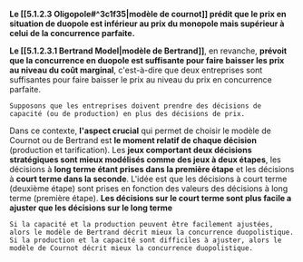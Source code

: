 **Le [[5.1.2.3 Oligopole#^3c1f35|modèle de cournot]] prédit que le prix en situation de duopole est inférieur au prix du monopole mais supérieur à celui de la concurrence parfaite.** 

**Le [[5.1.2.3.1 Bertrand Model|modèle de Bertrand]]**, en revanche, **prévoit que la concurrence en duopole est suffisante pour faire baisser les prix au niveau du coût marginal**, c'est-à-dire que deux entreprises sont suffisantes pour faire baisser le prix au niveau du prix en concurrence parfaite.

	Supposons que les entreprises doivent prendre des décisions de capacité (ou de production) en plus des décisions de prix. 

Dans ce contexte, **l'aspect crucial** qui permet de choisir le modèle de Cournot ou de Bertrand est **le moment relatif de chaque décision** (production et tarification). Les **jeux comportant deux décisions stratégiques sont mieux modélisés comme des jeux à deux étapes**, les décisions à **long terme étant prises dans la première étape** et les décisions à **court terme dans la seconde**. L'idée est que les décisions à court terme (deuxième étape) sont prises en fonction des valeurs des décisions à long terme (première étape). **Les décisions sur le court terme sont plus facile a ajuster que les décisions sur le long terme** 

	Si la capacité et la production peuvent être facilement ajustées, alors le modèle de Bertrand décrit mieux la concurrence duopolistique. Si la production et la capacité sont difficiles à ajuster, alors le modèle de Cournot décrit mieux la concurrence duopolistique.

